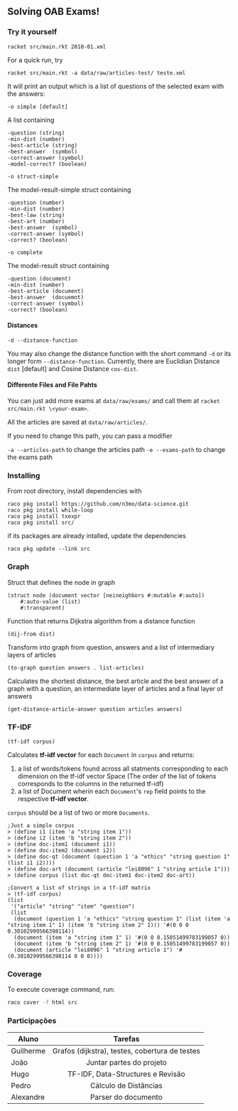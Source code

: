 ## Solving OAB Exams!

### Try it yourself

`racket src/main.rkt 2010-01.xml`

For a quick run, try

`racket src/main.rkt -a data/raw/articles-test/ teste.xml`

It will print an output which is a list of questions of the selected exam with the answers:

`-o simple [default]`

A list containing

    -question (string)
    -min-dist (number)
    -best-article (string)
    -best-answer  (symbol)
    -correct-answer (symbol)
    -model-correct? (boolean)

`-o struct-simple`

The model-result-simple struct containing

    -question (number)
    -min-dist (number)
    -best-law (string)
    -best-art (number)
    -best-answer  (symbol)
    -correct-answer (symbol)
    -correct? (boolean)

`-o complete`

The model-result struct containing

    -question (document)
    -min-dist (number)
    -best-article (document)
    -best-answer  (docuemnt)
    -correct-answer (symbol)
    -correct? (boolean)


#### Distances
`-d --distance-function` 

You may also change the distance function with the short command `-d` or its longer form `--distance-function`. Currently, there are Euclidian Distance `dist` [default] and Cosine Distance `cos-dist`.

#### Differente Files and File Pahts

You can just add more exams at `data/raw/exams/` and call
them at `racket src/main.rkt \<your-exam>`.

All the articles are saved at `data/raw/articles/`.

If you need to change this path, you can pass a modifier

`-a --articles-path` to change the articles path
`-e --exams-path` to change the exams path

### Installing

From root directory, install dependencies with

```
raco pkg install https://github.com/n3mo/data-science.git
raco pkg install while-loop
raco pkg install txexpr
raco pkg install src/
```


if its packages are already intalled, update the dependencies

`raco pkg update --link src`

### Graph

Struct that defines the node in graph
```racket
(struct node (document vector [neineighbors #:mutable #:auto])
    #:auto-value (list)
    #:transparent)
```

Function that returns Dijkstra algorithm from a distance function
```racket
(dij-from dist)
```

Transform into graph from question, answers and a list of intermediary layers of articles
```racket
(to-graph question answers . list-articles)
```

Calculates the shortest distance, the best article and the best answer of a graph with a question, an intermediate layer of articles and a final layer of answers
```racket
(get-distance-article-answer question articles answers)
```


### TF-IDF

```racket
(tf-idf corpus)
```

Calculates **tf-idf vector** for each `Document` in `corpus` and returns:

1. a list of words/tokens found across all statments corresponding to each dimension on the tf-idf vector Space (The order of the list of tokens corresponds to the columns in the returned tf-idf)
2. a list of Document wherin each `Document`'s `rep` field points to the respective **tf-idf vector**.

`corpus` should be a list of two or more `Documents`.


```racket
;Just a simple corpus
> (define i1 (item 'a "string item 1"))
> (define i2 (item 'b "string item 2"))
> (define doc-item1 (document i1))
> (define doc-item2 (document i2))
> (define doc-qt (document (question 1 'a "ethics" "string question 1" (list i1 i2))))
> (define doc-art (document (article "lei8096" 1 "string article 1")))
> (define corpus (list doc-qt doc-item1 doc-item2 doc-art))

;Convert a list of strings in a tf-idf matrix
> (tf-idf corpus)
(list
 '("article" "string" "item" "question")
 (list
  (document (question 1 'a "ethics" "string question 1" (list (item 'a "string item 1" 1) (item 'b "string item 2" 1))) '#(0 0 0 0.30102999566398114))
  (document (item 'a "string item 1" 1) '#(0 0 0.15051499783199057 0))
  (document (item 'b "string item 2" 1) '#(0 0 0.15051499783199057 0))
  (document (article "lei8096" 1 "string article 1") '#(0.30102999566398114 0 0 0))))
```


### Coverage
To execute coverage command, run:
```bash
raco cover -f html src
```

### Participações
| Aluno         | Tarefas                                        |
| ------------- |:----------------------------------------------:|
| Guilherme     | Grafos (dijkstra), testes, cobertura de testes |
| João          | Juntar partes do projeto                       |
| Hugo          | TF-IDF, Data-Structures e Revisão              |
| Pedro         | Cálculo de Distâncias                          |
| Alexandre     | Parser do documento                            |
